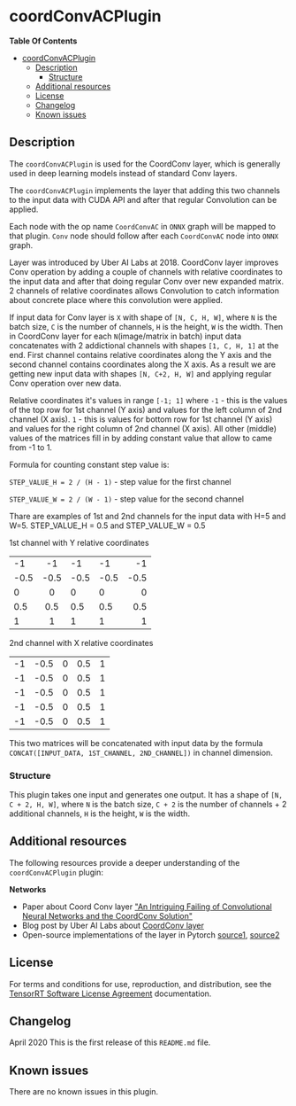 # coordConvACPlugin

**Table Of Contents**
- [coordConvACPlugin](#coordconvacplugin)
  - [Description](#description)
    - [Structure](#structure)
  - [Additional resources](#additional-resources)
  - [License](#license)
  - [Changelog](#changelog)
  - [Known issues](#known-issues)

## Description

The `coordConvACPlugin` is used for the CoordConv layer, which is generally used in deep learning models instead of standard Conv layers. 

The `coordConvACPlugin` implements the layer that adding this two channels to the input data with CUDA API and after that regular Convolution can be applied.

Each node with the op name `CoordConvAC` in `ONNX` graph will be mapped to that plugin. `Conv` node should follow after each `CoordConvAC` node into `ONNX` graph. 

Layer was introduced by Uber AI Labs at 2018. CoordConv layer improves Conv operation by adding a couple of channels with relative coordinates to the input data and after that doing regular Conv over new expanded matrix. 2 channels of relative coordinates allows Convolution to catch information about concrete place where this convolution were applied.

If input data for Conv layer is `X` with shape of `[N, C, H, W]`, where `N` is the batch size, `C` is the number of channels, `H` is the height, `W` is the width. Then in CoordConv layer for each `N`(image/matrix in batch) input data concatenates with 2 addictional channels with shapes `[1, C, H, 1]` at the end. First channel contains relative coordinates along the Y axis and the second channel contains coordinates along the X axis. As a result we are getting new input data with shapes `[N, C+2, H, W]` and applying regular Conv operation over new data.

Relative coordinates it's values in range `[-1; 1]` where `-1` - this is the values of the top row for 1st channel (Y axis) and values for the left column of 2nd channel (X axis). `1` - this is values for bottom row for 1st channel (Y axis) and values for the right column of 2nd channel (X axis). All other (middle) values of the matrices fill in by adding constant value that allow to came from -1 to 1.

Formula for counting constant step value is:

`STEP_VALUE_H = 2 / (H - 1)` - step value for the first channel

`STEP_VALUE_W = 2 / (W - 1)` - step value for the second channel

Thare are examples of 1st and 2nd channels for the input data with H=5 and W=5. STEP_VALUE_H = 0.5 and STEP_VALUE_W = 0.5

1st channel with Y relative coordinates

| | | | | | 
| ------------- |:-------------:| -----|-------------| -----:|
| -1	| -1	| -1	| -1	| -1 |
| -0.5 | 	-0.5 | 	-0.5 | 	-0.5 | 	-0.5 | 
| 0 | 	0 | 	0 | 	0 | 	0 | 
| 0.5 | 	0.5 | 	0.5 | 	0.5 | 	0.5 | 
| 1 | 	1 | 	1 | 	1 | 	1 | 

2nd channel with X relative coordinates

|     |     |     |     |     | 
| ------------- |:-------------:| -----|-------------| -----:|
| -1	| -0.5	| 0	| 0.5	| 1 |
|  -1 | 	-0.5 | 	0 | 	0.5 | 	1 | 
|  -1 | 	-0.5 | 	0 | 	0.5 | 	1 | 
|  -1 | 	-0.5 | 	0 | 	0.5 | 	1 | 
|  -1 | 	-0.5 | 	0 | 	0.5 | 	1 | 

This two matrices will be concatenated with input data by the formula `CONCAT([INPUT_DATA, 1ST_CHANNEL, 2ND_CHANNEL])` in channel dimension.

  
### Structure

This plugin takes one input and generates one output. It has a shape of `[N, C + 2, H, W]`, where `N` is the batch size, `C + 2` is the number of channels + 2 additional channels, `H` is the height, `W` is the width. 

## Additional resources

The following resources provide a deeper understanding of the `coordConvACPlugin` plugin:

**Networks**  
- Paper about Coord Conv layer ["An Intriguing Failing of Convolutional Neural Networks and the CoordConv Solution"](https://arxiv.org/abs/1807.03247)    
- Blog post by Uber AI Labs about [CoordConv layer](https://eng.uber.com/coordconv/)
- Open-source implementations of the layer in Pytorch [source1](https://github.com/walsvid/CoordConv), [source2](https://github.com/mkocabas/CoordConv-pytorch)

## License

For terms and conditions for use, reproduction, and distribution, see the [TensorRT Software License Agreement](https://docs.nvidia.com/deeplearning/sdk/tensorrt-sla/index.html) 
documentation.


## Changelog

April 2020
This is the first release of this `README.md` file.


## Known issues

There are no known issues in this plugin.
